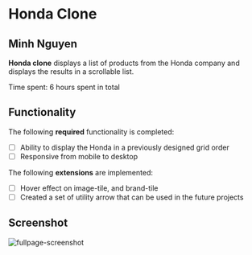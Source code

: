 # Honda Clone

## Minh Nguyen

**Honda clone** displays a list of products from the Honda company and displays the results in a scrollable list.

Time spent: 6 hours spent in total

## Functionality

The following **required** functionality is completed:

-   [ ] Ability to display the Honda in a previously designed grid order
-   [ ] Responsive from mobile to desktop

The following **extensions** are implemented:

-   [ ] Hover effect on image-tile, and brand-tile
-   [ ] Created a set of utility arrow that can be used in the future projects

## Screenshot
![fullpage-screenshot](https://user-images.githubusercontent.com/59038507/161321499-c1031d4f-f361-426f-a856-204ed18dc388.png)
